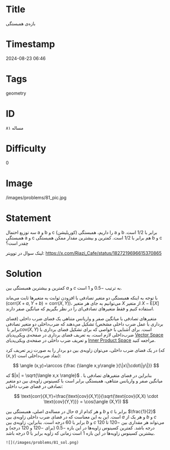 # Title
بازه‌ی همبستگی
# Timestamp
2024-08-23 06:46
# Tags
geometry
# ID
مساله ۸۱
# Difficulty
0
# Image
/images/problems/81_pic.jpg
# Statement
سه توزیع احتمال a و b و c را داریم، همبستگی (کوریلیشن) a و b برابر با 1/2 است. همبستگی a و c هم برابر با 1/2 است. کمترین و بیشترین مقدار ممکن همبستگی b و c چقدر است؟

لینک سوال در توویتر: https://x.com/Riazi_Cafe/status/1827219696615370865

# Solution
کمترین و بیشترین همبستگی بین $a$ و $c$ به ترتیب $-0.5$ و $1$ است.

با توجه به اینکه همبستگی دو متغیر تصادفی با افزودن ثوابت به متغیرها ثابت می‌ماند ($\text{corr}(X+a,Y+b)=\text{corr}(X,Y)$)، می‌توانیم به جای هر متغیر $X$ از متغیر $X-\text{E}[X]$ استفاده کنیم و فقط متغیرهای تصادفی‌ای را در نظر بگیریم که میانگین صفر دارند.

متغیرهای تصادفی با میانگین صفر و واریانس متناهی یک فضای ضرب داخلی (فضای برداری با عمل ضرب داخلی مشخص) تشکیل می‌دهند که ضرب‌داخلی دو متغیر تصادفی برابر با ‏$‎\text{cov}(X,Y)‏$‎ است. برای آشنایی با خواصی که برای تشکیل فضای برداری با ضرب‌داخلی لازم است، به تعریف فضای برداری در صفحه‌ی ویکی‌پدیای [Vector Space](https://en.wikipedia.org/wiki/Vector_space) و تعریف ضرب داخلی در  صفحه‌ی ویکی‌پدیای [Inner Product Space](https://en.wikipedia.org/wiki/Inner_product_space) مراجعه کنید.

در یک فضای ضرب داخلی، می‌توان زاویه‌ی بین دو بردار را به صورت زیر تعریف کرد (که ‏$‎\langle x,y \rangle$ نماد ضرب‌داخلی است):

$$
\angle (x,y)=\arccos {\frac {\langle x,y\rangle }{\|x\|\cdot\|y\|}}
$$

که
 $|x| = \sqrt{\langle x,x \rangle}$
 .
بنابراین در فضای متغیرهای تصادفی با میانگین صفر و  واریانس متناهی، همبستگی برابر است با کسینوس زاویه‌ی بین دو متغیر تصادفی در فضای ضرب داخلی:

$$
\text{corr}(X,Y)=\frac{\text{cov}(X,Y)}{\sqrt{\text{cov}(X,X) \cdot \text{cov}(Y,Y)}} = \cos(\angle (X,Y))
$$

حال در مساله‌ی اصلی، همبستگی بین $a$ و هر کدام از $b$ و $c$ برابر با $\frac{1}{2}$ است. این به این معناست که در فضای ضرب داخلی زاویه‌‌ی بین $a$ و هر یک از $b$ و $c$ برابر با 60 درجه است. بنابراین، زاویه‌ی بین $b$ و $c$ می‌تواند هر مقداری بین $-120$ تا $120$ درجه باشد. کمترین کسینوس زاویه‌ها در این بازه $-0.5$ (برای $-120$ و $120$ درجه) و بیشترین کسینوس زاویه‌ها در این بازه $1$ است زمانی که زاویه برابر با 0 درجه باشد.

    ![](/images/problems/81_sol.png)


